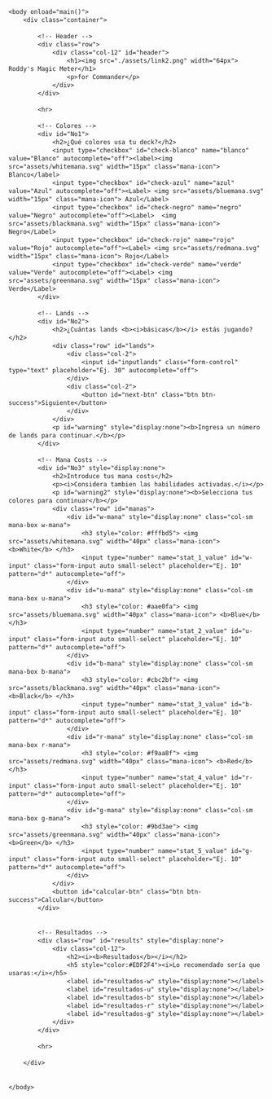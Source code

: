 <!DOCTYPE html>
<html>
    <head>
        <!-- Tab name -->
        <title> Roddy's Magic Meter </title>
        <!-- Bootstrap --> 
        <link rel="stylesheet" href="https://stackpath.bootstrapcdn.com/bootstrap/4.5.0/css/bootstrap.min.css" 
        integrity="sha384-9aIt2nRpC12Uk9gS9baDl411NQApFmC26EwAOH8WgZl5MYYxFfc+NcPb1dKGj7Sk" crossorigin="anonymous">
        <!-- Hoja de Estilos -->
        <link rel="stylesheet" type="text/css" href="./css/stylesheet.css">
        <!-- Tab Icon -->
        <link rel="icon" href="./assets/redmana.svg" type="image/gif" sizes="16x16"> 
        <!-- Scripts -->
        <script src="./js/script.js"></script> 
        <!-- Charset -->
        <meta charset="UTF-8">
    </head>

    <body onload="main()">
        <div class="container">
            
            <!-- Header -->
            <div class="row">
                <div class="col-12" id="header">
                    <h1><img src="./assets/link2.png" width="64px"> Roddy's Magic Meter</h1> 
                    <p>for Commander</p>
                </div>
            </div>

            <hr>

            <!-- Colores -->
            <div id="No1">
                <h2>¿Qué colores usa tu deck?</h2>
                <input type="checkbox" id="check-blanco" name="blanco" value="Blanco" autocomplete="off"><label><img src="assets/whitemana.svg" width="15px" class="mana-icon"> Blanco</label> 
                <input type="checkbox" id="check-azul" name="azul" value="Azul" autocomplete="off"><Label> <img src="assets/bluemana.svg" width="15px" class="mana-icon"> Azul</Label> 
                <input type="checkbox" id="check-negro" name="negro" value="Negro" autocomplete="off"><Label>  <img src="assets/blackmana.svg" width="15px" class="mana-icon"> Negro</Label> 
                <input type="checkbox" id="check-rojo" name="rojo" value="Rojo" autocomplete="off"><Label> <img src="assets/redmana.svg" width="15px" class="mana-icon"> Rojo</Label> 
                <input type="checkbox" id="check-verde" name="verde" value="Verde" autocomplete="off"><Label> <img src="assets/greenmana.svg" width="15px" class="mana-icon"> Verde</Label>
            </div>

            <!-- Lands -->
            <div id="No2">
                <h2>¿Cuántas lands <b><i>básicas</b></i> estás jugando?</h2>
                <div class="row" id="lands">
                    <div class="col-2">
                        <input id="inputlands" class="form-control" type="text" placeholder="Ej. 30" autocomplete="off">
                    </div>
                    <div class="col-2">
                        <button id="next-btn" class="btn btn-success">Siguiente</button>
                    </div>
                </div>  
                <p id="warning" style="display:none"><b>Ingresa un número de lands para continuar.</b></p>
            </div>

            <!-- Mana Costs -->
            <div id="No3" style="display:none">
                <h2>Introduce tus mana costs</h2>
                <p><i>Considera tambien las habilidades activadas.</i></p>
                <p id="warning2" style="display:none"><b>Selecciona tus colores para continuar</b></p>
                <div class="row" id="manas">
                    <div id="w-mana" style="display:none" class="col-sm mana-box w-mana">
                        <h3 style="color: #fffbd5"> <img src="assets/whitemana.svg" width="40px" class="mana-icon"> <b>White</b> </h3>
                        <input type="number" name="stat_1_value" id="w-input" class="form-input auto small-select" placeholder="Ej. 10" pattern="d*" autocomplete="off">
                    </div>
                    <div id="u-mana" style="display:none" class="col-sm mana-box u-mana">
                        <h3 style="color: #aae0fa"> <img src="assets/bluemana.svg" width="40px" class="mana-icon"> <b>Blue</b> </h3>
                        <input type="number" name="stat_2_value" id="u-input" class="form-input auto small-select" placeholder="Ej. 10" pattern="d*" autocomplete="off">
                    </div> 
                    <div id="b-mana" style="display:none" class="col-sm mana-box b-mana">
                        <h3 style="color: #cbc2bf"> <img src="assets/blackmana.svg" width="40px" class="mana-icon"> <b>Black</b> </h3>
                        <input type="number" name="stat_3_value" id="b-input" class="form-input auto small-select" placeholder="Ej. 10" pattern="d*" autocomplete="off">
                    </div>
                    <div id="r-mana" style="display:none" class="col-sm mana-box r-mana">
                        <h3 style="color: #f9aa8f"> <img src="assets/redmana.svg" width="40px" class="mana-icon"> <b>Red</b> </h3>
                        <input type="number" name="stat_4_value" id="r-input" class="form-input auto small-select" placeholder="Ej. 10" pattern="d*" autocomplete="off">
                    </div>
                    <div id="g-mana" style="display:none" class="col-sm mana-box g-mana">
                        <h3 style="color: #9bd3ae"> <img src="assets/greenmana.svg" width="40px" class="mana-icon"> <b>Green</b> </h3>
                        <input type="number" name="stat_5_value" id="g-input" class="form-input auto small-select" placeholder="Ej. 10" pattern="d*" autocomplete="off">
                    </div>
                </div>
                <button id="calcular-btn" class="btn btn-success">Calcular</button>
            </div>


            <!-- Resultados -->
            <div class="row" id="results" style="display:none">
                <div class="col-12">
                    <h2><i><b>Resultados</b></i></h2>
                    <h5 style="color:#EDF2F4"><i>Lo recomendado sería que usaras:</i></h5>
                    <label id="resultados-w" style="display:none"></label>
                    <label id="resultados-u" style="display:none"></label>
                    <label id="resultados-b" style="display:none"></label>
                    <label id="resultados-r" style="display:none"></label>
                    <label id="resultados-g" style="display:none"></label>
                </div>
            </div>

            <hr>

        </div>


    </body>

</html>